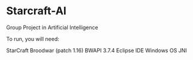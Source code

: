 # Starcraft-AI
Group Project in Artificial Intelligence

To run, you will need:

StarCraft Broodwar (patch 1.16) BWAPI 3.7.4 Eclipse IDE Windows OS JNI
